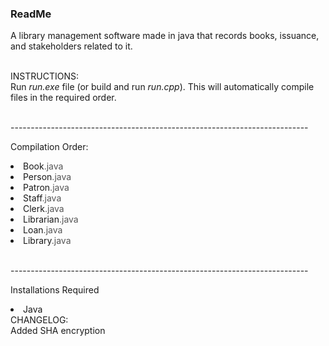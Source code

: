<h3><b> ReadMe </b></h3>

A library management software made in java that records books, issuance, and stakeholders related to it.

<br>
INSTRUCTIONS: <br>
Run <i>run.exe</i> file (or build and run <i>run.cpp</i>). This will automatically compile files in the required order.

<br>--------------------------------------------------------------------------<br>

Compilation Order:
<li> Book<font color=#555>.java</font>
<li> Person<font color=#555>.java</font>
<li> Patron<font color=#555>.java</font>
<li> Staff<font color=#555>.java</font>
<li> Clerk<font color=#555>.java</font>
<li> Librarian<font color=#555>.java</font>
<li> Loan<font color=#555>.java</font>
<li> Library<font color=#555>.java</font>


<br>--------------------------------------------------------------------------<br>

Installations Required
<li>Java

<br>
CHANGELOG: <br>
Added SHA encryption
